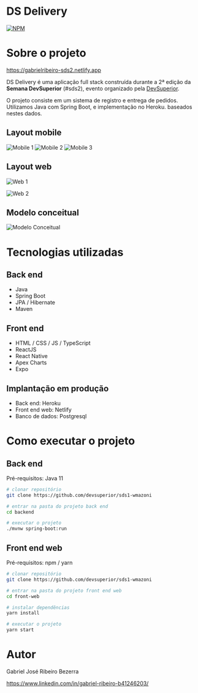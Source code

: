 # DS Delivery
[![NPM](https://img.shields.io/npm/l/react)](https://github.com/gabrielribeirojb/dsdeliver-sds2/blob/main/LICENSE) 

# Sobre o projeto

https://gabrielribeiro-sds2.netlify.app

DS Delivery é uma aplicação full stack construída durante a 2ª edição da **Semana DevSuperior** (#sds2), evento organizado pela [DevSuperior](https://devsuperior.com "Site da DevSuperior").

O projeto consiste em um sistema de registro e entrega de pedidos. Utilizamos Java com Spring Boot, e implementação no Heroku. baseados nestes dados.

## Layout mobile
![Mobile 1](https://github.com/gabrielribeirojb/assets-sds2/blob/main/assets/mobile-layout1.png) ![Mobile 2](https://github.com/gabrielribeirojb/assets-sds2/blob/main/assets/mobile-layout2.png) ![Mobile 3](https://github.com/gabrielribeirojb/assets-sds2/blob/main/assets/mobile-layout3.png)

## Layout web
![Web 1](https://github.com/gabrielribeirojb/assets-sds2/blob/main/assets/desktop-layout.png)

![Web 2](https://github.com/gabrielribeirojb/assets-sds2/blob/main/assets/desktop-layout2.png)

## Modelo conceitual
![Modelo Conceitual](https://github.com/gabrielribeirojb/assets-sds2/blob/main/assets/ModeloConceitual.png)

# Tecnologias utilizadas
## Back end
- Java
- Spring Boot
- JPA / Hibernate
- Maven
## Front end
- HTML / CSS / JS / TypeScript
- ReactJS
- React Native
- Apex Charts
- Expo
## Implantação em produção
- Back end: Heroku
- Front end web: Netlify
- Banco de dados: Postgresql

# Como executar o projeto

## Back end
Pré-requisitos: Java 11

```bash
# clonar repositório
git clone https://github.com/devsuperior/sds1-wmazoni

# entrar na pasta do projeto back end
cd backend

# executar o projeto
./mvnw spring-boot:run
```

## Front end web
Pré-requisitos: npm / yarn

```bash
# clonar repositório
git clone https://github.com/devsuperior/sds1-wmazoni

# entrar na pasta do projeto front end web
cd front-web

# instalar dependências
yarn install

# executar o projeto
yarn start
```

# Autor

Gabriel José Ribeiro Bezerra

https://www.linkedin.com/in/gabriel-ribeiro-b41246203/
